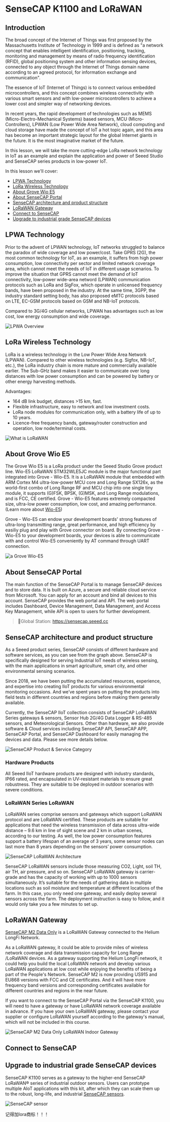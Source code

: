 # SenseCAP K1100 and LoRaWAN

## Introduction

The broad concept of the Internet of Things was first proposed by the Massachusetts Institute of Technology in 1999 and is defined as "a network concept that enables intelligent identification, positioning, tracking, monitoring and management by means of radio frequency identification (RFID), global positioning system and other information sensing devices, connected to any object through the Internet of Things domain name according to an agreed protocol, for information exchange and communication".

The essence of IoT (Internet of Things) is to connect various embedded microcontrollers, and this concept combines wireless connectivity with various smart sensors and with low-power microcontrollers to achieve a lower cost and simpler way of networking devices.

In recent years, the rapid development of technologies such as MEMS (Micro-Electro-Mechanical Systems) based sensors, MCU (Micro-Controllers), LPWAN (Low Power Wide Area Network), cloud computing and cloud storage have made the concept of IoT a hot topic again, and this area has become an important strategic layout for the global Internet giants in the future. It is the most imaginative market of the future.

In this lesson, we will take the more cutting-edge LoRa network technology in IoT as an example and explain the application and power of Seeed Studio and SenseCAP series products in low-power IoT.

In this lesson we'll cover:

* [LPWA Technology](#lpwa-technology)
* [LoRa Wireless Technology](#lora-wireless-technology)
* [About Grove Wio E5](#about-grove-wio-e5)
* [About SenseCAP Portal](#about-sensecap-portal)
* [SenseCAP architecture and product structure](#sensecap-architecture-and-product-structure)
* [LoRaWAN Gateway](#lorawan-gateway)
* [Connect to SenseCAP](#comunicate-with-sensecap)
* [Upgrade to industrial grade SenseCAP devices](#upgrade-to-industrial-grade-sensecap-devices)

## LPWA Technology

Prior to the advent of LPWAN technology, IoT networks struggled to balance the paradox of wide coverage and low power/cost. Take GPRS (2G), the most common technology for IoT, as an example, it suffers from high power consumption, low connectivity per sector and limited network coverage area, which cannot meet the needs of IoT in different usage scenarios.
To improve the situation that GPRS cannot meet the demand of IoT connectivity, low-power wide-area netword (LPWAN) communication protocols such as LoRa and SigFox, which operate in unlicensed frequency bands, have been proposed in the industry. At the same time, 3GPP, the industry standard setting body, has also proposed eMTC protocols based on LTE, EC-GSM protocols based on GSM and NB-IoT protocols.

Compared to 3G/4G cellular networks, LPWAN has advantages such as low cost, low energy consumption and wide coverage.

![LPWA Overview](../../../images/lpwan-overview.png)

## LoRa Wireless Technology

LoRa is a wireless technology in the Low Power Wide Area Network (LPWAN). Compared to other wireless technologies (e.g. Sigfox, NB-IoT, etc.), the LoRa industry chain is more mature and commercially available earlier. The Sub-GHz band makes it easier to communicate over long distances with low power consumption and can be powered by battery or other energy harvesting methods.

Advantages:
* 164 dB link budget, distances >15 km, fast.
* Flexible infrastructure, easy to network and low investment costs.
* LoRa node modules for communication only, with a battery life of up to 10 years.
* Licence-free frequency bands, gateway/router construction and operation, low node/terminal costs.

![What is LoRaWAN](../../../images/lorawan.png)

## About Grove Wio E5

The Grove Wio E5 is a LoRa product under the Seeed Studio Grove product line. Wio-E5 LoRaWAN STM32WLE5JC module is the major functional part integrated into Grove - Wio-E5. It is a LoRaWAN module that embedded with ARM Cortex M4 ultra-low-power MCU core and Long Range SX126x, as the world-first combo of Long Range RF and MCU chip into one single tiny module, it supports (G)FSK, BPSK, (G)MSK, and Long Range modulations, and is FCC, CE certified. Grove - Wio-E5 features extremely compacted size, ultra-low power consumption, low cost, and amazing performance. (Learn more about [Wio-E5](https://www.seeedstudio.com/LoRa-E5-Wireless-Module-p-4745.html))

Grove - Wio-E5 can endow your development boards' strong features of ultra-long transmitting range, great performance, and high efficiency by easiliy plug and play with Grove connector on board. By connecting Grove - Wio-E5 to your development boards, your devices is able to communicate with and control Wio-E5 conveniently by AT command through UART connection. 

![a Grove Wio-E5](../../../images/grove-wio-e5.jpg)

## About SenseCAP Portal

The main function of the SenseCAP Portal is to manage SenseCAP devices and to store data. It is built on Azure, a secure and reliable cloud service from Microsoft. You can apply for an account and bind all devices to this account. SenseCAP provides the web portal and API. The web portal includes Dashboard, Device Management, Data Management, and Access Key Management, while API is open to users for further development.

> 🔗Global Station: https://sensecap.seeed.cc

## SenseCAP architecture and product structure

As a Seeed product series, SenseCAP consists of different hardware and software services, as you can see from the graph above. SenseCAP is specifically designed for serving Industrial IoT needs of wireless sensing, with the main applications in smart agriculture, smart city, and other environmental sensing scenarios.

Since 2018, we have been putting the accumulated resources, experience, and expertise into creating IIoT products for various environmental monitoring occasions. And we’ve spent years on putting the products into field tests in different countries and regions before making them generally available.

Currently, the SenseCAP IIoT collection consists of SenseCAP LoRaWAN Series gateways & sensors, Sensor Hub 2G/4G Data Logger & RS-485 sensors, and Meteorological Sensors. Other than hardware, we also provide software & Cloud services including SenseCAP API, SenseCAP APP, SenseCAP Portal, and SenseCAP Dashboard for easily managing the devices and data. Please see more details below.

![SenseCAP Product & Service Category](../../../images/structure-new-version.png)

### Hardware Products

All Seeed IIoT hardware products are designed with industry standards, IP66 rated, and encapsulated in UV-resistant materials to ensure great robustness. They are suitable to be deployed in outdoor scenarios with severe conditions.

### LoRaWAN Series LoRaWAN

LoRaWAN series comprise sensors and gateways which support LoRaWAN protocol and are LoRaWAN certified. These products are suitable for applications that need the wireless transmission of data across ultra-wide distance – 9.6 km in line of sight scene and 2 km in urban scenes, according to our testing. As well, the low power consumption features support a battery lifespan of an average of 3 years, some sensor nodes can last more than 8 years depending on the sensors’ power consumption.

![SenseCAP LoRaWAN Architecture](../../../images/sensecap-lorawan-architecture.png)

SenseCAP LoRaWAN sensors include those measuring CO2, Light, soil TH, air TH, air pressure, and so on. SenseCAP LoRaWAN gateway is carrier-grade and has the capacity of working with up to 1000 sensors simultaneously. It’s suitable for the needs of gathering data in multiple locations such as soil moisture and temperature at different locations of the farm. In this case, you only need one gateway, and easily deploy several sensors across the farm. The deployment instruction is easy to follow, and it would only take you a few minutes to set up.

## LoRaWAN Gateway

[SenseCAP M2 Data Only](https://www.seeedstudio.com/SenseCAP-M2-Data-Only-LoRaWAN-Indoor-Gateway-SX1302-US915-p-5342.html) is a LoRaWAN Gateway connected to the Helium LongFi Network.

As a LoRaWAN gateway, it could be able to provide miles of wireless network coverage and data transmission capacity for Long Range /LoRaWAN devices. As a gateway supporting the Helium LongFi network, it could help you build the local LoRaWAN network and develop various LoRaWAN applications at low cost while enjoying the benefits of being a part of the People's Network. SenseCAP M2 is now providing US915 and EU868 versions with FCC and CE certificates. And it will have more frequency band versions and corresponding certificates available for different countries and regions in the near future.

If you want to connect to the SenseCAP Portal via the SenseCAP K1100, you will need to have a gateway or have LoRaWAN network coverage available in advance. If you have your own LoRaWAN gateway, please contact your supplier or configure LoRaWAN yourself according to the gateway's manual, which will not be included in this course.

![SenseCAP M2 Data Only LoRaWAN Indoor Gateway](../../../images/sensecap-m2-data-only.png)

## Connect to SenseCAP

## Upgrade to industrial grade SenseCAP devices

SenseCAP K1100 serves as a gateway to the higher-end SenseCAP LoRaWAN® series of industrial outdoor sensors. Users can prototype multiple AIoT applications with this kit, after which they can scale them up to the robust, long-life, and industrial [SenseCAP sensors](https://www.seeedstudio.com/iot_into_the_wild.html).

![SenseCAP sensor](../../../images/sensecap-sensor.png)



记得加lora商标！！！

